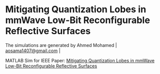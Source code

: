 # Mitigating Quantization Lobes in mmWave Low-Bit Reconfigurable Reflective Surfaces
The simulations are generated by Ahmed Mohamed | aosama1407@gmail.com |

MATLAB Sim for IEEE Paper: [Mitigating Quantization Lobes in mmWave Low-Bit Reconfigurable Reflective Surfaces](https://ieeexplore.ieee.org/abstract/document/10772712)
 
